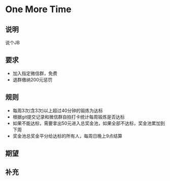 # One More Time
## 说明
说个JB

## 要求
- 加入指定微信群，免费
- 退群缴纳200元惩罚

## 规则
- 每周3次(含3次)以上超过40分钟的锻炼为达标
- 根据git提交记录和微信群自拍打卡统计每周锻炼是否达标
- 如果不能达标，需要拿出50元进入总奖金池，如果全部不达标，奖金池累加到下周
- 奖金池总奖金平分给达标的所有人，每周日晚上9点结算

## 期望

## 补充
